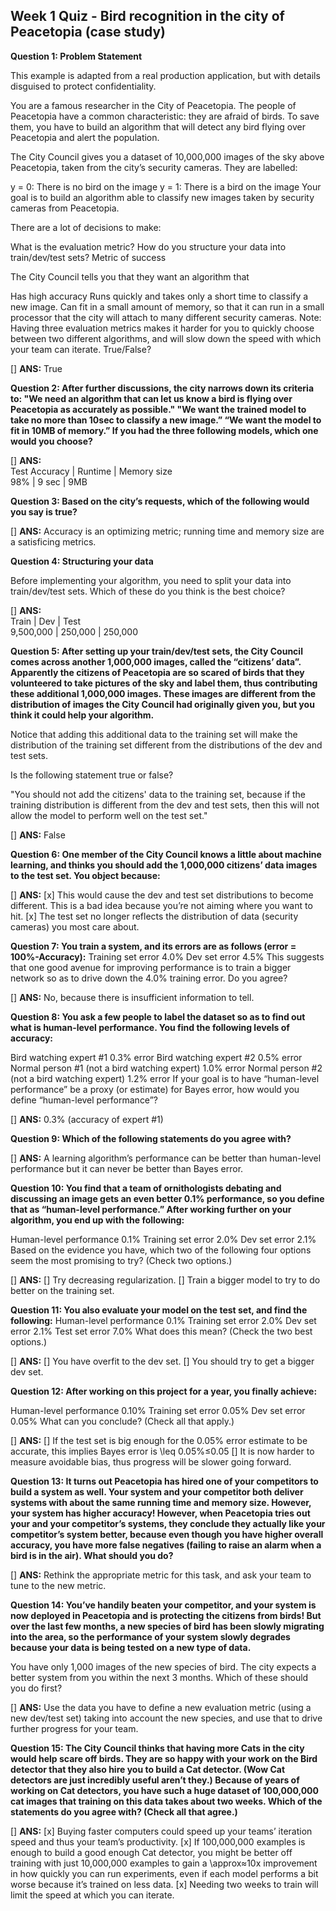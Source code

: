 ## Week 1 Quiz - Bird recognition in the city of Peacetopia (case study)

**Question 1: Problem Statement**

This example is adapted from a real production application, but with details disguised to protect confidentiality.


You are a famous researcher in the City of Peacetopia. The people of Peacetopia have a common characteristic: they are afraid of birds. To save them, you have to build an algorithm that will detect any bird flying over Peacetopia and alert the population.

The City Council gives you a dataset of 10,000,000 images of the sky above Peacetopia, taken from the city’s security cameras. They are labelled:

y = 0: There is no bird on the image
y = 1: There is a bird on the image
Your goal is to build an algorithm able to classify new images taken by security cameras from Peacetopia.

There are a lot of decisions to make:

What is the evaluation metric?
How do you structure your data into train/dev/test sets?
Metric of success

The City Council tells you that they want an algorithm that

Has high accuracy
Runs quickly and takes only a short time to classify a new image. 
Can fit in a small amount of memory, so that it can run in a small processor that the city will attach to many different security cameras.
Note: Having three evaluation metrics makes it harder for you to quickly choose between two different algorithms, and will slow down the speed with which your team can iterate. True/False?


  [] **ANS:** True


**Question 2: After further discussions, the city narrows down its criteria to:
"We need an algorithm that can let us know a bird is flying over Peacetopia as accurately as possible."
"We want the trained model to take no more than 10sec to classify a new image.” 
“We want the model to fit in 10MB of memory.” 
If you had the three following models, which one would you choose?**


[] **ANS:**\
Test Accuracy	| Runtime |	Memory size \
98%	| 9 sec	| 9MB

**Question 3: Based on the city’s requests, which of the following would you say is true?**

[] **ANS:** Accuracy is an optimizing metric; running time and memory size are a satisficing metrics.

**Question 4: Structuring your data**

Before implementing your algorithm, you need to split your data into train/dev/test sets. Which of these do you think is the best choice?

[] **ANS:**\
Train |	Dev |	Test \
9,500,000 |	250,000 |	250,000

**Question 5:
After setting up your train/dev/test sets, the City Council comes across another 1,000,000 images, called the “citizens’ data”. Apparently the citizens of Peacetopia are so scared of birds that they volunteered to take pictures of the sky and label them, thus contributing these additional 1,000,000 images. These images are different from the distribution of images the City Council had originally given you, but you think it could help your algorithm.**

Notice that adding this additional data to the training set will make the distribution of the training set different from the distributions of the dev and test sets.

Is the following statement true or false?

"You should not add the citizens' data to the training set, because if the training distribution is different from the dev and test sets, then this will not allow the model to perform well on the test set."

[] **ANS:** False

**Question 6: One member of the City Council knows a little about machine learning, and thinks you should add the 1,000,000 citizens’ data images to the test set. You object because:**

[] **ANS:**
[x] This would cause the dev and test set distributions to become different. This is a bad idea because you’re not aiming where you want to hit.
[x] The test set no longer reflects the distribution of data (security cameras) you most care about.


**Question 7: You train a system, and its errors are as follows (error = 100%-Accuracy):**
Training set error	4.0%
Dev set error	4.5%
This suggests that one good avenue for improving performance is to train a bigger network so as to drive down the 4.0% training error. Do you agree?

[] **ANS:** No, because there is insufficient information to tell.

**Question 8: You ask a few people to label the dataset so as to find out what is human-level performance. You find the following levels of accuracy:**

Bird watching expert #1	0.3% error
Bird watching expert #2	0.5% error
Normal person #1 (not a bird watching expert)	1.0% error
Normal person #2 (not a bird watching expert)	1.2% error
If your goal is to have “human-level performance” be a proxy (or estimate) for Bayes error, how would you define “human-level performance”?

[] **ANS:** 0.3% (accuracy of expert #1)

**Question 9: Which of the following statements do you agree with?**

[] **ANS:** A learning algorithm’s performance can be better than human-level performance but it can never be better than Bayes error.

**Question 10: You find that a team of ornithologists debating and discussing an image gets an even better 0.1% performance, so you define that as “human-level performance.” After working further on your algorithm, you end up with the following:**

Human-level performance	0.1%
Training set error	2.0%
Dev set error	2.1%
Based on the evidence you have, which two of the following four options seem the most promising to try? (Check two options.)

[] **ANS:**
[] Try decreasing regularization.
[] Train a bigger model to try to do better on the training set.


**Question 11: You also evaluate your model on the test set, and find the following:**
Human-level performance	0.1%
Training set error	2.0%
Dev set error 	2.1%
Test set error	7.0%
What does this mean? (Check the two best options.)

[] **ANS:**
[] You have overfit to the dev set. 
[] You should try to get a bigger dev set.


**Question 12: After working on this project for a year, you finally achieve:**

Human-level performance	0.10%
Training set error	0.05%
Dev set error	0.05%
What can you conclude? (Check all that apply.)

[] **ANS:**
[] If the test set is big enough for the 0.05% error estimate to be accurate, this implies Bayes error is \leq 0.05%≤0.05 
[] It is now harder to measure avoidable bias, thus progress will be slower going forward.

**Question 13: It turns out Peacetopia has hired one of your competitors to build a system as well. Your system and your competitor both deliver systems with about the same running time and memory size. However, your system has higher accuracy! However, when Peacetopia tries out your and your competitor’s systems, they conclude they actually like your competitor’s system better, because even though you have higher overall accuracy, you have more false negatives (failing to raise an alarm when a bird is in the air). What should you do?**

[] **ANS:** Rethink the appropriate metric for this task, and ask your team to tune to the new metric.

**Question 14: You’ve handily beaten your competitor, and your system is now deployed in Peacetopia and is protecting the citizens from birds! But over the last few months, a new species of bird has been slowly migrating into the area, so the performance of your system slowly degrades because your data is being tested on a new type of data.**

You have only 1,000 images of the new species of bird. The city expects a better system from you within the next 3 months. Which of these should you do first?

[] **ANS:** Use the data you have to define a new evaluation metric (using a new dev/test set) taking into account the new species, and use that to drive further progress for your team.

**Question 15: The City Council thinks that having more Cats in the city would help scare off birds. They are so happy with your work on the Bird detector that they also hire you to build a Cat detector. (Wow Cat detectors are just incredibly useful aren’t they.) Because of years of working on Cat detectors, you have such a huge dataset of 100,000,000 cat images that training on this data takes about two weeks. Which of the statements do you agree with? (Check all that agree.)**

[] **ANS:**
[x] Buying faster computers could speed up your teams’ iteration speed and thus your team’s productivity. 
[x] If 100,000,000 examples is enough to build a good enough Cat detector, you might be better off training with just 10,000,000 examples to gain a \approx≈10x improvement in how quickly you can run experiments, even if each model performs a bit worse because it’s trained on less data.
[x] Needing two weeks to train will limit the speed at which you can iterate.

